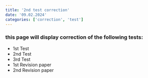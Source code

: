 ```yaml
---
title: '2nd test correction'
date: '09.02.2024'
categories: ['correction', 'test']
---
```


### this page will display correction of the following tests:

- 1st Test
- 2nd Test
- 3rd Test
- 1st Revision paper
- 2nd Revision paper
